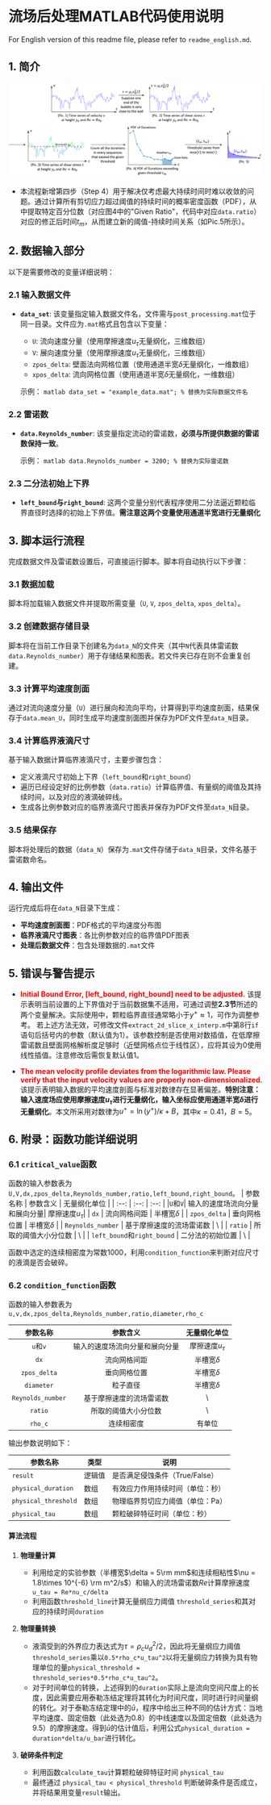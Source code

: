 <!-- <style>
  body {
    counter-reset: section; /* 初始化 section 计数器 */
  }
  h2 {
    counter-reset: subsection; /* 在每个 h2 中重置 subsection 计数器 */
  }
  h2::before {
    counter-increment: section; /* 递增 section 计数器 */
    content: counter(section) ". "; /* 显示 section 编号 */
  }
  h3::before {
    counter-increment: subsection; /* 递增 subsection 计数器 */
    content: counter(section) "." counter(subsection) ". "; /* 显示 subsection 编号 */
  }
</style> -->

# 流场后处理MATLAB代码使用说明

For English version of this readme file, please refer to `readme_english.md`.

## 1. 简介
![alt text](<./doc/fig 1.png>)

 - 本流程新增第四步（Step 4）用于解决仅考虑最大持续时间时难以收敛的问题。通过计算所有剪切应力超过阈值的持续时间的概率密度函数（PDF），从中提取特定百分位数（对应图4中的"Given Ratio"，代码中对应`data.ratio`）对应的修正后时间$t_m$，从而建立新的阈值-持续时间关系（如Pic.5所示）。

## 2. 数据输入部分
以下是需要修改的变量详细说明：

### 2.1 输入数据文件
- **`data_set`**: 该变量指定输入数据文件名，文件需与`post_processing.mat`位于同一目录。文件应为`.mat`格式且包含以下变量：
  - `U`: 流向速度分量（使用摩擦速度$u_\tau$无量纲化，三维数组）
  - `V`: 展向速度分量（使用摩擦速度$u_\tau$无量纲化，三维数组）
  - `zpos_delta`: 壁面法向网格位置（使用通道半宽$\delta$无量纲化，一维数组）
  - `xpos_delta`: 流向网格位置（使用通道半宽$\delta$无量纲化，一维数组）

  示例：
  ``matlab
  data_set = "example_data.mat"; % 替换为实际数据文件名
  ``

### 2.2 雷诺数
- **`data.Reynolds_number`**: 该变量指定流动的雷诺数，**必须与所提供数据的雷诺数保持一致**。

  示例：
  ``matlab
  data.Reynolds_number = 3200; % 替换为实际雷诺数
  ``
### 2.3 二分法初始上下界
- **`left_bound`与`right_bound`**: 这两个变量分别代表程序使用二分法逼近颗粒临界直径时选择的初始上下界值。**需注意这两个变量使用通道半宽进行无量纲化**


## 3. 脚本运行流程
完成数据文件及雷诺数设置后，可直接运行脚本。脚本将自动执行以下步骤：

### 3.1 数据加载
脚本将加载输入数据文件并提取所需变量（`U`, `V`, `zpos_delta`, `xpos_delta`）。

### 3.2 创建数据存储目录
脚本将在当前工作目录下创建名为`data_N`的文件夹（其中`N`代表具体雷诺数`data.Reynolds_number`）用于存储结果和图表。若文件夹已存在则不会重复创建。

### 3.3 计算平均速度剖面
通过对流向速度分量（`U`）进行展向和流向平均，计算得到平均速度剖面，结果保存于`data.mean_U`，同时生成平均速度剖面图并保存为PDF文件至`data_N`目录。

### 3.4 计算临界液滴尺寸
基于输入数据计算临界液滴尺寸，主要步骤包含：
- 定义液滴尺寸初始上下界（`left_bound`和`right_bound`）
- 遍历已经设定好的比例参数（`data.ratio`）计算临界值、有量纲的阈值及其持续时间，以及对应的液滴破碎线。
- 生成各比例参数对应的临界液滴尺寸图表并保存为PDF文件至`data_N`目录。


### 3.5 结果保存
脚本将处理后的数据（`data_N`）保存为`.mat`文件存储于`data_N`目录，文件名基于雷诺数命名。

## 4. 输出文件
运行完成后将在`data_N`目录下生成：
- **平均速度剖面图**：PDF格式的平均速度分布图
- **临界液滴尺寸图表**：各比例参数对应的临界值PDF图表
- **处理后数据文件**：包含处理数据的`.mat`文件

## 5. 错误与警告提示
- **<font color=red>Initial Bound Error, [left_bound, right_bound] need to be adjusted.</font>**
该提示表明当前设置的上下界值对于当前数据集不适用，可通过调整**2.3节**所述的两个变量解决。实际使用中，颗粒临界直径通常略小于$y^+\approx 1$，可作为调整参考。
若上述方法无效，可修改文件`extract_2d_slice_x_interp.m`中第8行`if`语句后括号内的参数（默认值为1）。该参数控制是否使用对数插值，在低摩擦雷诺数且壁面网格解析度足够时（近壁网格点位于线性区），应将其设为0使用线性插值。注意修改后需恢复默认值1。

- **<font color=red>The mean velocity profile deviates from the logarithmic law. Please verify that the input velocity values are properly non-dimensionalized.</font>**
该提示表明输入数据的平均速度剖面与标准对数律存在显著偏差。**特别注意：输入速度场应使用摩擦速度$u_\tau$进行无量纲化，输入坐标应使用通道半宽$\delta$进行无量纲化**。本文所采用对数律为$u^+ = \ln(y^+)/\kappa + B$，其中$\kappa = 0.41$，$B = 5$。

## 6. 附录：函数功能详细说明

### 6.1 `critical_value`函数
函数的输入参数表为`U,V,dx,zpos_delta,Reynolds_number,ratio,left_bound,right_bound`。
| 参数名称 | 参数含义 | 无量纲化单位 |
| :--:   | :--:   | :--:   |
|`U`和`V`| 输入的速度场流向分量和展向分量| 摩擦速度$u_\tau$|
| `dx` | 流向网格间距 | 半槽宽$\delta$ |
| `zpos_delta` | 垂向网格位置 | 半槽宽$\delta$ |
| `Reynolds_number` | 基于摩擦速度的流场雷诺数 | \ |
| `ratio` | 所取的阈值大小分位数 | \ |
| `left_bound`和`right_bound` | 二分法的初始位置 | \ |

函数中选定的连续相密度为常数1000，利用`condition_function`来判断对应尺寸的液滴是否会破碎。

### 6.2 `condition_function`函数

函数的输入参数表为`u,v,dx,zpos_delta,Reynolds_number,ratio,diameter,rho_c`

| 参数名称 | 参数含义 | 无量纲化单位 |
| :--:   | :--:   | :--:   |
|`u`和`v`| 输入的速度场流向分量和展向分量| 摩擦速度$u_\tau$|
| `dx` | 流向网格间距 | 半槽宽$\delta$ |
| `zpos_delta` | 垂向网格位置 | 半槽宽$\delta$ |
| `diameter` | 粒子直径 | 半槽宽$\delta$ |
| `Reynolds_number` | 基于摩擦速度的流场雷诺数 | \ |
| `ratio` | 所取的阈值大小分位数 | \ |
| `rho_c` | 连续相密度 | 有单位 |

输出参数说明如下：

| 参数名称               | 类型    | 说明                                 |
|------------------------|---------|--------------------------------------|
| `result`                | 逻辑值  | 是否满足侵蚀条件（True/False）        |
| `physical_duration`     | 数组    | 有效应力作用持续时间（单位：秒）     |
| `physical_threshold`    | 数组    | 物理临界剪切应力阈值（单位：Pa）     |
| `physical_tau`          | 数组    | 颗粒破碎特征时间（单位：秒）         |

#### 算法流程
1. **物理量计算**
   - 利用给定的实验参数（半槽宽$\delta = 5\rm mm$和连续相粘性$\nu = 1.8\times 10^{-6} \rm m^2/s$）和输入的流场雷诺数$Re$计算摩擦速度 `u_tau = Re*nu_c/delta`
   - 利用函数`threshold_line`计算无量纲应力阈值 `threshold_series`和其对应的持续时间`duration`

2. **物理量转换**  
   - 液滴受到的外界应力表达式为$\tau = \rho_cu_d^2/2$，因此将无量纲应力阈值`threshold_series`乘以`0.5*rho_c*u_tau^2`以将无量纲应力转换为具有物理单位的量`physical_threshold = threshold_series*0.5*rho_c*u_tau^2`。
   - 对于时间单位的转换，上述得到的`duration`实际上是流向空间尺度上的长度，因此需要应用泰勒冻结定理将其转化为时间尺度，同时进行时间量纲的转化。对于泰勒冻结定理中的$\bar{u}$，程序中给出三种不同的估计方式：当地平均速度、固定倍数（此处选为0.8）的中线速度以及固定倍数（此处选为9.5）的摩擦速度。得到$\bar{u}$的估计值后，利用公式`physical_duration = duration*delta/u_bar`进行转化。

3. **破碎条件判定**  
   - 利用函数`calculate_tau`计算颗粒破碎特征时间 `physical_tau`
   - 最终通过 `physical_tau < physical_threshold` 判断破碎条件是否成立，并将结果用变量`result`输出。

